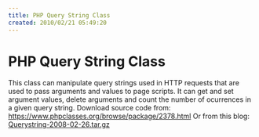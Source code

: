 ```yaml
---
title: PHP Query String Class
created: 2010/02/21 05:49:20
---
```


# PHP Query String Class

This class can manipulate query strings used in HTTP requests that are used to pass arguments and values to page scripts. It can get and set argument values, delete arguments and count the number of ocurrences in a given query string. Download source code from: <https://www.phpclasses.org/browse/package/2378.html> Or from this blog: [Querystring-2008-02-26.tar.gz](https://www.olafrv.com/wp-content/uploads/2010/02/querystring-2008-02-26.tar.gz)